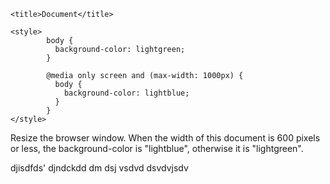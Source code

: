 <html lang="en">
<head>
    <meta charset="UTF-8">
    <meta name="viewport" content="width=device-width, initial-scale=1.0">
    <meta http-equiv="X-UA-Compatible" content="ie=edge">
    
    <title>Document</title>
    
    <style>
            body {
              background-color: lightgreen;
            }
            
            @media only screen and (max-width: 1000px) {
              body {
                background-color: lightblue;
              }
            }
    </style>

</head>
<body>
                
<p>Resize the browser window. When the width of this document is 600 pixels or less, the background-color is "lightblue", otherwise it is "lightgreen".</p>
          <p>  djisdfds'
            djndckdd
            dm dsj vsdvd
            dsvdvjsdv</p>
            
    
</body>
</html>
